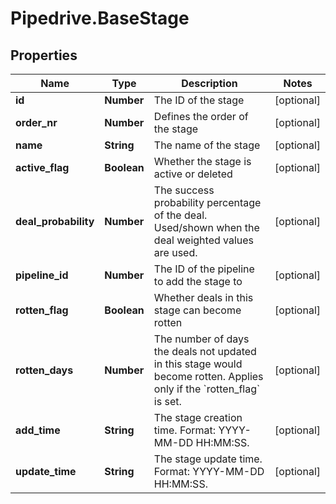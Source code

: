 # Pipedrive.BaseStage

## Properties

Name | Type | Description | Notes
------------ | ------------- | ------------- | -------------
**id** | **Number** | The ID of the stage | [optional] 
**order_nr** | **Number** | Defines the order of the stage | [optional] 
**name** | **String** | The name of the stage | [optional] 
**active_flag** | **Boolean** | Whether the stage is active or deleted | [optional] 
**deal_probability** | **Number** | The success probability percentage of the deal. Used/shown when the deal weighted values are used. | [optional] 
**pipeline_id** | **Number** | The ID of the pipeline to add the stage to | [optional] 
**rotten_flag** | **Boolean** | Whether deals in this stage can become rotten | [optional] 
**rotten_days** | **Number** | The number of days the deals not updated in this stage would become rotten. Applies only if the &#x60;rotten_flag&#x60; is set. | [optional] 
**add_time** | **String** | The stage creation time. Format: YYYY-MM-DD HH:MM:SS. | [optional] 
**update_time** | **String** | The stage update time. Format: YYYY-MM-DD HH:MM:SS. | [optional] 


